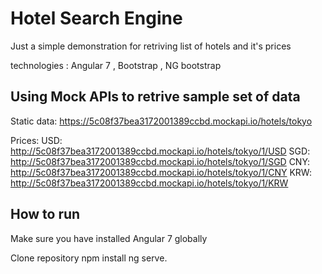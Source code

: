 # Hotel Search Engine

Just a simple demonstration for retriving list of hotels and it's prices

technologies : Angular 7 , Bootstrap , NG bootstrap

## Using Mock APIs to retrive sample set of data

Static data: https://5c08f37bea3172001389ccbd.mockapi.io/hotels/tokyo

Prices:
USD: http://5c08f37bea3172001389ccbd.mockapi.io/hotels/tokyo/1/USD
SGD: http://5c08f37bea3172001389ccbd.mockapi.io/hotels/tokyo/1/SGD
CNY: http://5c08f37bea3172001389ccbd.mockapi.io/hotels/tokyo/1/CNY
KRW: http://5c08f37bea3172001389ccbd.mockapi.io/hotels/tokyo/1/KRW



## How to run

Make sure you have installed Angular 7 globally

Clone repository
npm install
ng serve.



